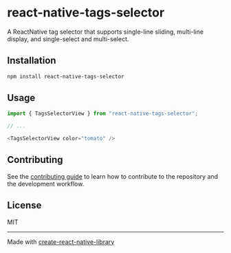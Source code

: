 # react-native-tags-selector

A ReactNative tag selector that supports single-line sliding, multi-line display, and single-select and multi-select.

## Installation

```sh
npm install react-native-tags-selector
```

## Usage

```js
import { TagsSelectorView } from "react-native-tags-selector";

// ...

<TagsSelectorView color="tomato" />
```

## Contributing

See the [contributing guide](CONTRIBUTING.md) to learn how to contribute to the repository and the development workflow.

## License

MIT

---

Made with [create-react-native-library](https://github.com/callstack/react-native-builder-bob)
